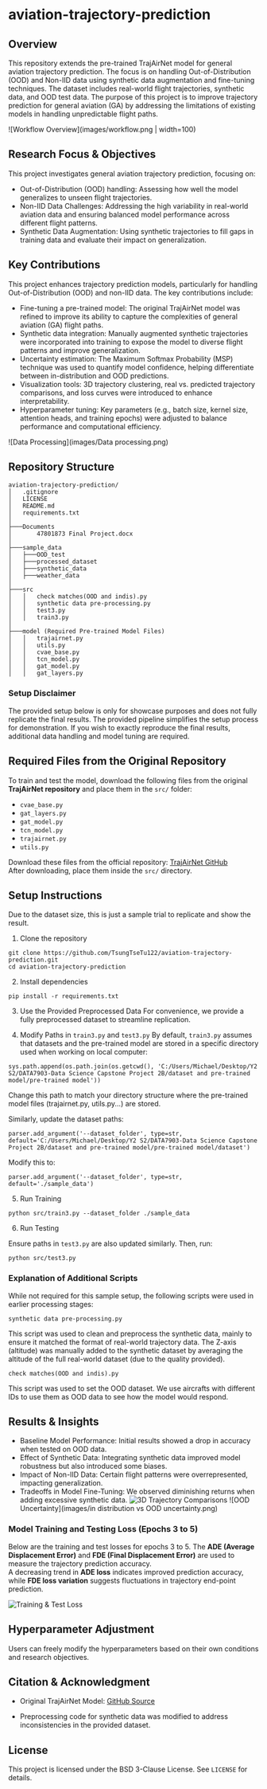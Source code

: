 # aviation-trajectory-prediction
## Overview
This repository extends the pre-trained TrajAirNet model for general aviation trajectory prediction. The focus is on handling Out-of-Distribution (OOD) and Non-IID data using synthetic data augmentation and fine-tuning techniques. The dataset includes real-world flight trajectories, synthetic data, and OOD test data. The purpose of this project is to improve trajectory prediction for general aviation (GA) by addressing the limitations of existing models in handling unpredictable flight paths.

![Workflow Overview](images/workflow.png | width=100)

## Research Focus & Objectives
This project investigates general aviation trajectory prediction, focusing on:

- Out-of-Distribution (OOD) handling: Assessing how well the model generalizes to unseen flight trajectories.
- Non-IID Data Challenges: Addressing the high variability in real-world aviation data and ensuring balanced model performance across different flight patterns.
- Synthetic Data Augmentation: Using synthetic trajectories to fill gaps in training data and
evaluate their impact on generalization.

## Key Contributions
This project enhances trajectory prediction models, particularly for handling Out-of-Distribution (OOD) and non-IID data. The key contributions include:

- Fine-tuning a pre-trained model: The original TrajAirNet model was refined to improve its ability to capture the complexities of general aviation (GA) flight paths.
- Synthetic data integration: Manually augmented synthetic trajectories were incorporated into training to expose the model to diverse flight patterns and improve generalization.
- Uncertainty estimation: The Maximum Softmax Probability (MSP) technique was used to quantify model confidence, helping differentiate between in-distribution and OOD predictions.
- Visualization tools: 3D trajectory clustering, real vs. predicted trajectory comparisons, and loss curves were introduced to enhance interpretability.
- Hyperparameter tuning: Key parameters (e.g., batch size, kernel size, attention heads, and training epochs) were adjusted to balance performance and computational efficiency.

![Data Processing](images/Data processing.png)

## Repository Structure
```
aviation-trajectory-prediction/
│   .gitignore
│   LICENSE
│   README.md
│   requirements.txt
│
├───Documents
│       47801873 Final Project.docx
│
├───sample_data
│   ├───OOD_test
│   ├───processed_dataset
│   ├───synthetic_data
│   ├───weather_data
│
├───src
│   │   check matches(OOD and indis).py
│   │   synthetic data pre-processing.py
│   │   test3.py
│   │   train3.py
│
├───model (Required Pre-trained Model Files)
│   │   trajairnet.py
│   │   utils.py
│   │   cvae_base.py
│   │   tcn_model.py
│   │   gat_model.py
│   │   gat_layers.py
```

### Setup Disclaimer
The provided setup below is only for showcase purposes and does not fully replicate the final results. The provided pipeline simplifies the setup process for demonstration. If you wish to exactly reproduce the final results, additional data handling and model tuning are required.  

## Required Files from the Original Repository
To train and test the model, download the following files from the original **TrajAirNet repository** and place them in the `src/` folder:

- `cvae_base.py`
- `gat_layers.py`
- `gat_model.py`
- `tcn_model.py`
- `trajairnet.py`
- `utils.py`

Download these files from the official repository: [TrajAirNet GitHub](https://github.com/castacks/trajairnet)  
After downloading, place them inside the `src/` directory.

## Setup Instructions
Due to the dataset size, this is just a sample trial to replicate and show the result.
1. Clone the repository
```
git clone https://github.com/TsungTseTu122/aviation-trajectory-prediction.git
cd aviation-trajectory-prediction
```

2. Install dependencies
```
pip install -r requirements.txt
```

3. Use the Provided Preprocessed Data
For convenience, we provide a fully preprocessed dataset to streamline replication.

4. Modify Paths in `train3.py` and `test3.py`
By default, `train3.py` assumes that datasets and the pre-trained model are stored in a specific directory used when working on local computer:
```
sys.path.append(os.path.join(os.getcwd(), 'C:/Users/Michael/Desktop/Y2 S2/DATA7903-Data Science Capstone Project 2B/dataset and pre-trained model/pre-trained model'))
```
Change this path to match your directory structure where the pre-trained model files (trajairnet.py, utils.py...) are stored.

Similarly, update the dataset paths:
```
parser.add_argument('--dataset_folder', type=str, default='C:/Users/Michael/Desktop/Y2 S2/DATA7903-Data Science Capstone Project 2B/dataset and pre-trained model/pre-trained model/dataset')
```
Modify this to:
```
parser.add_argument('--dataset_folder', type=str, default='./sample_data')
```
5. Run Training
```
python src/train3.py --dataset_folder ./sample_data
```
6. Run Testing

Ensure paths in `test3.py` are also updated similarly. Then, run:
```
python src/test3.py
```

### Explanation of Additional Scripts
While not required for this sample setup, the following scripts were used in earlier processing stages:

`synthetic data pre-processing.py`

This script was used to clean and preprocess the synthetic data, mainly to ensure it matched the format of real-world trajectory data.
The Z-axis (altitude) was manually added to the synthetic dataset by averaging the altitude of the full real-world dataset (due to the quality provided).

`check matches(OOD and indis).py`

This script was used to set the OOD dataset. We use aircrafts with different IDs to use them as OOD data to see how the model would respond.

## Results & Insights
- Baseline Model Performance: Initial results showed a drop in accuracy when tested on OOD data.
- Effect of Synthetic Data: Integrating synthetic data improved model robustness but also introduced some biases.
- Impact of Non-IID Data: Certain flight patterns were overrepresented, impacting generalization.
- Tradeoffs in Model Fine-Tuning: We observed diminishing returns when adding excessive synthetic data.
![3D Trajectory Comparisons](images/final_trajectory_collage.png)
![OOD Uncertainty](images/in distribution vs OOD uncertainty.png)


### Model Training and Testing Loss (Epochs 3 to 5)
Below are the training and test losses for epochs 3 to 5. The **ADE (Average Displacement Error)** and **FDE (Final Displacement Error)** are used to measure the trajectory prediction accuracy.  
A decreasing trend in **ADE loss** indicates improved prediction accuracy, while **FDE loss variation** suggests fluctuations in trajectory end-point prediction.

![Training & Test Loss](images/epoch_3to5_loss.png)

## Hyperparameter Adjustment

Users can freely modify the hyperparameters based on their own conditions and research objectives.

## Citation & Acknowledgment
- Original TrajAirNet Model: [GitHub Source](https://github.com/castacks/trajairnet)

- Preprocessing code for synthetic data was modified to address inconsistencies in the provided dataset.

## License

This project is licensed under the BSD 3-Clause License. See `LICENSE` for details.
